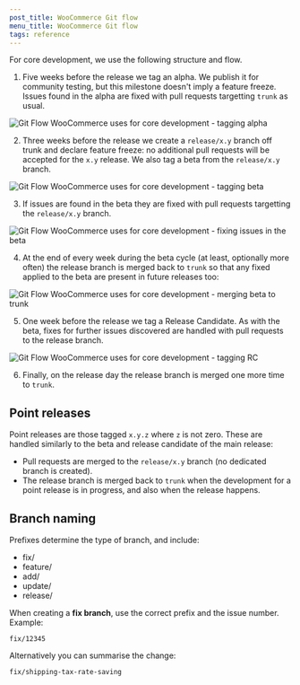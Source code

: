 ```yaml
---
post_title: WooCommerce Git flow
menu_title: WooCommerce Git flow
tags: reference
---
```


For core development, we use the following structure and flow.

1. Five weeks before the release we tag an alpha. We publish it for community testing, but this milestone doesn't imply a feature freeze. Issues found in the alpha are fixed with pull requests targetting `trunk` as usual.

![Git Flow WooCommerce uses for core development - tagging alpha](https://developer.woocommerce.com/wp-content/uploads/sites/2/2025/02/woo-git-flow-1.png)

2. Three weeks before the release we create a `release/x.y` branch off trunk and declare feature freeze: no additional pull requests will be accepted for the `x.y` release. We also tag a beta from the `release/x.y` branch.

![Git Flow WooCommerce uses for core development - tagging beta](https://developer.woocommerce.com/wp-content/uploads/sites/2/2025/02/woo-git-flow-2.png)

3. If issues are found in the beta they are fixed with pull requests targetting the `release/x.y` branch.

![Git Flow WooCommerce uses for core development - fixing issues in the beta](https://developer.woocommerce.com/wp-content/uploads/sites/2/2025/02/woo-git-flow-3.png)

4. At the end of every week during the beta cycle (at least, optionally more often) the release branch is merged back to `trunk` so that any fixed applied to the beta are present in future releases too:

![Git Flow WooCommerce uses for core development - merging beta to trunk](https://developer.woocommerce.com/wp-content/uploads/sites/2/2025/02/woo-git-flow-4.png)

5. One week before the release we tag a Release Candidate. As with the beta, fixes for further issues discovered are handled with pull requests to the release branch.

![Git Flow WooCommerce uses for core development - tagging RC](https://developer.woocommerce.com/wp-content/uploads/sites/2/2025/02/woo-git-flow-5.png)

6. Finally, on the release day the release branch is merged one more time to `trunk`.


## Point releases

Point releases are those tagged `x.y.z` where `z` is not zero. These are handled similarly to the beta and release candidate of the main release:

* Pull requests are merged to the `release/x.y` branch (no dedicated branch is created).
* The release branch is merged back to `trunk` when the development for a point release is in progress, and also when the release happens.


## Branch naming

Prefixes determine the type of branch, and include:

* fix/
* feature/
* add/
* update/
* release/

When creating a **fix branch**, use the correct prefix and the issue number. Example:

```text
fix/12345
```

Alternatively you can summarise the change:

```text
fix/shipping-tax-rate-saving
```
